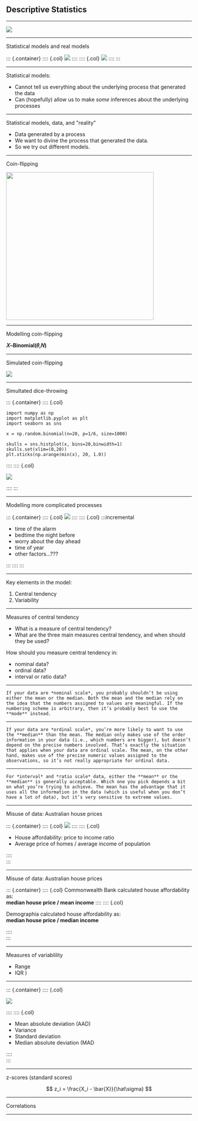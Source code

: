 ## Descriptive Statistics

<style>
.container{
  display: flex;
}
.col {
  flex: 1;
}
</style>


---

![](http://cdn.wallpapersafari.com/11/33/EaO4ew.gif)

---

Statistical models and real models

::: {.container}
:::: {.col}
![](https://upload.wikimedia.org/wikipedia/commons/9/91/H0e_layout2.png)
::::
:::: {.col}
![](https://upload.wikimedia.org/wikipedia/commons/thumb/7/77/TEMB2076.jpg/1280px-TEMB2076.jpg)
::::
:::

---

Statistical models:  

- Cannot tell us everything about the underlying process that generated the data
- Can (hopefully) allow us to make _some_ inferences about the underlying processes


---

Statistical models, data, and "reality"

- Data generated by a process 
- We want to divine the process that generated the data. 
- So we try out different models.

---

Coin-flipping

<img src="https://upload.wikimedia.org/wikipedia/commons/thumb/5/54/Coin_toss_at_Super_Bowl_43_1.jpg/800px-Coin_toss_at_Super_Bowl_43_1.jpg" width = "400" />

---

Modelling coin-flipping

**𝑋∼Binomial(𝜃,𝑁)**


---

Simulated coin-flipping

![](https://ethanweed.github.io/pythonbook/_images/04.02-probability_19_0.png)


---

Simultated dice-throwing

::: {.container}
:::: {.col}

	import numpy as np
	import matplotlib.pyplot as plt
	import seaborn as sns

	x = np.random.binomial(n=20, p=1/6, size=1000)

	skulls = sns.histplot(x, bins=20,binwidth=1)
	skulls.set(xlim=(0,20))
	plt.xticks(np.arange(min(x), 20, 1.0))

::::
:::: {.col}

![](https://ethanweed.github.io/pythonbook/_images/04.02-probability_14_1.png)

::::
:::

---

Modelling more complicated processes

::: {.container}
:::: {.col}
<img src="https://upload.wikimedia.org/wikipedia/commons/thumb/8/8b/2010-07-20_Black_windup_alarm_clock_face.jpg/800px-2010-07-20_Black_windup_alarm_clock_face.jpg">
::::
:::: {.col}
:::incremental

- time of the alarm
- bedtime the night before
- worry about the day ahead
- time of year
- other factors...???

:::
::::
:::



---

Key elements in the model: 

1. Central tendency
2. Variability

---

Measures of central tendency

- What is a measure of central tendency?
- What are the three main measures central tendency, and when should they be used?

How should you measure central tendency in:

- nominal data?
- ordinal data?
- interval or ratio data?

---

	If your data are *nominal scale*, you probably shouldn’t be using either the mean or the median. Both the mean and the median rely on the idea that the numbers assigned to values are meaningful. If the numbering scheme is arbitrary, then it’s probably best to use the **mode** instead.

---

	If your data are *ordinal scale*, you’re more likely to want to use the **median** than the mean. The median only makes use of the order information in your data (i.e., which numbers are bigger), but doesn’t depend on the precise numbers involved. That’s exactly the situation that applies when your data are ordinal scale. The mean, on the other hand, makes use of the precise numeric values assigned to the observations, so it’s not really appropriate for ordinal data.

---

	For *interval* and *ratio scale* data, either the **mean** or the **median** is generally acceptable. Which one you pick depends a bit on what you’re trying to achieve. The mean has the advantage that it uses all the information in the data (which is useful when you don’t have a lot of data), but it’s very sensitive to extreme values.

---

Misuse of data: Australian house prices

::: {.container}
:::: {.col}
<img src="https://upload.wikimedia.org/wikipedia/commons/d/dd/Bentleigh_house.jpg">
::::
:::: {.col}

- House affordability: price to income ratio
- Average price of homes /  average income of population

::::	
:::

---

Misuse of data: Australian house prices

::: {.container}
:::: {.col}
Commonwealth Bank calculated house affordability as:   
**median house price / mean income**
::::
:::: {.col}

Demographia calculated house affordability as:  
**median house price / median income**

::::	
:::

---

Measures of variablility

- Range
- IQR
)

---

::: {.container}
:::: {.col}

![](https://upload.wikimedia.org/wikipedia/commons/2/20/HeightWeightExample.CorrectConversion.Quadratic.Residuals.png)

::::
:::: {.col}

- Mean absolute deviation (AAD)
- Variance
- Standard deviation
- Median absolute deviation (MAD

::::	
:::



---

z-scores (standard scores)

$$
z_i = \frac{X_i - \bar{X}}{\hat\sigma}
$$

---


Correlations


---



